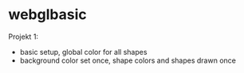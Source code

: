 # webglbasic
Projekt 1:
  - basic setup, global color for all shapes
  - background color set once, shape colors and shapes drawn once
